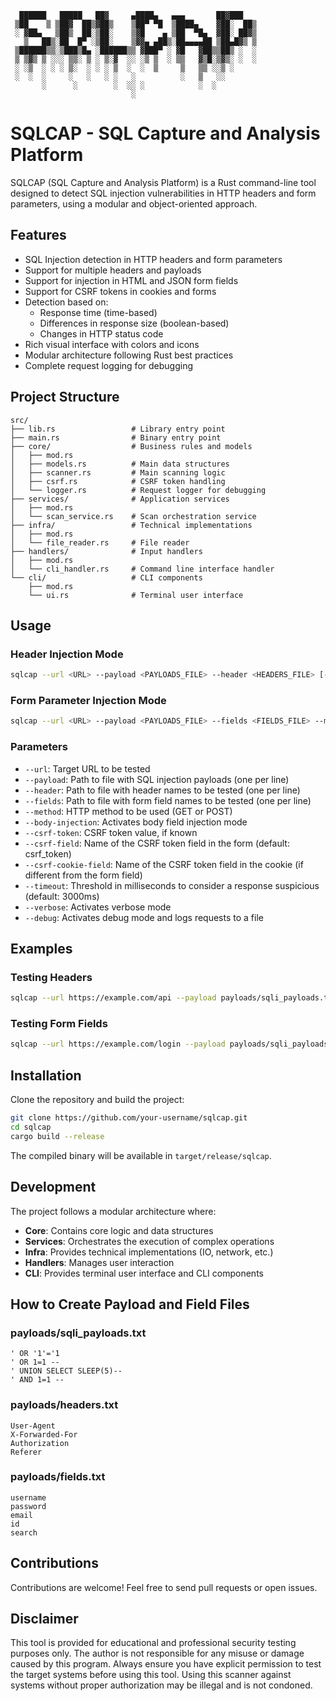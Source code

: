 ```
  ██████   █████   ██▓     ▄████▄   ▄▄▄       ██▓███  
 ▒██    ▒ ▒██▓  ██▒▓██▒    ▒██▀ ▀█  ▒████▄    ▓██░  ██▒
 ░ ▓██▄   ▒██▒  ██░▒██░    ▒▓█    ▄ ▒██  ▀█▄  ▓██░ ██▓▒
   ▒   ██▒░██  █▀ ░▒██░    ▒▓▓▄ ▄██▒░██▄▄▄▄██ ▒██▄█▓▒ ▒
 ▒██████▒▒░▒███▒█▄ ░██████▒▒ ▓███▀ ░ ▓█   ▓██▒▒██▒ ░  ░
 ▒ ▒▓▒ ▒ ░░░ ▒▒░ ▒ ░ ▒░▓  ░░ ░▒ ▒  ░ ▒▒   ▓▒█░▒▓▒░ ░  ░
 ░ ░▒  ░ ░ ░ ▒░  ░ ░ ░ ▒  ░  ░  ▒     ▒   ▒▒ ░░▒ ░     
 ░  ░  ░     ░   ░   ░ ░   ░          ░   ▒   ░░       
       ░      ░        ░  ░░ ░            ░  ░         
                           ░                           
```

# SQLCAP - SQL Capture and Analysis Platform

SQLCAP (SQL Capture and Analysis Platform) is a Rust command-line tool designed to detect SQL injection vulnerabilities in HTTP headers and form parameters, using a modular and object-oriented approach.

## Features

- SQL Injection detection in HTTP headers and form parameters
- Support for multiple headers and payloads
- Support for injection in HTML and JSON form fields
- Support for CSRF tokens in cookies and forms
- Detection based on:
  - Response time (time-based)
  - Differences in response size (boolean-based)
  - Changes in HTTP status code
- Rich visual interface with colors and icons
- Modular architecture following Rust best practices
- Complete request logging for debugging

## Project Structure

```
src/
├── lib.rs                 # Library entry point
├── main.rs                # Binary entry point
├── core/                  # Business rules and models
│   ├── mod.rs
│   ├── models.rs          # Main data structures
│   ├── scanner.rs         # Main scanning logic
│   ├── csrf.rs            # CSRF token handling
│   └── logger.rs          # Request logger for debugging
├── services/              # Application services
│   ├── mod.rs
│   └── scan_service.rs    # Scan orchestration service
├── infra/                 # Technical implementations
│   ├── mod.rs
│   └── file_reader.rs     # File reader
├── handlers/              # Input handlers
│   ├── mod.rs
│   └── cli_handler.rs     # Command line interface handler
└── cli/                   # CLI components
    ├── mod.rs
    └── ui.rs              # Terminal user interface
```

## Usage

### Header Injection Mode

```bash
sqlcap --url <URL> --payload <PAYLOADS_FILE> --header <HEADERS_FILE> [--timeout <MS>] [--verbose] [--debug]
```

### Form Parameter Injection Mode

```bash
sqlcap --url <URL> --payload <PAYLOADS_FILE> --fields <FIELDS_FILE> --method POST --body-injection [--csrf-token <TOKEN>] [--csrf-field <FIELD>] [--csrf-cookie-field <COOKIE_FIELD>] [--debug]
```

### Parameters

- `--url`: Target URL to be tested
- `--payload`: Path to file with SQL injection payloads (one per line)
- `--header`: Path to file with header names to be tested (one per line)
- `--fields`: Path to file with form field names to be tested (one per line)
- `--method`: HTTP method to be used (GET or POST)
- `--body-injection`: Activates body field injection mode
- `--csrf-token`: CSRF token value, if known
- `--csrf-field`: Name of the CSRF token field in the form (default: csrf_token)
- `--csrf-cookie-field`: Name of the CSRF token field in the cookie (if different from the form field)
- `--timeout`: Threshold in milliseconds to consider a response suspicious (default: 3000ms)
- `--verbose`: Activates verbose mode
- `--debug`: Activates debug mode and logs requests to a file

## Examples

### Testing Headers

```bash
sqlcap --url https://example.com/api --payload payloads/sqli_payloads.txt --header payloads/headers.txt --verbose
```

### Testing Form Fields

```bash
sqlcap --url https://example.com/login --payload payloads/sqli_payloads.txt --fields payloads/fields.txt --method POST --body-injection --csrf-token "token123" --csrf-field "csrf_token" --csrf-cookie-field "CSRF_COOKIE" --debug
```

## Installation

Clone the repository and build the project:

```bash
git clone https://github.com/your-username/sqlcap.git
cd sqlcap
cargo build --release
```

The compiled binary will be available in `target/release/sqlcap`.

## Development

The project follows a modular architecture where:

- **Core**: Contains core logic and data structures
- **Services**: Orchestrates the execution of complex operations
- **Infra**: Provides technical implementations (IO, network, etc.)
- **Handlers**: Manages user interaction
- **CLI**: Provides terminal user interface and CLI components

## How to Create Payload and Field Files

### payloads/sqli_payloads.txt
```
' OR '1'='1
' OR 1=1 -- 
' UNION SELECT SLEEP(5)--
' AND 1=1 --
```

### payloads/headers.txt
```
User-Agent
X-Forwarded-For
Authorization
Referer
```

### payloads/fields.txt
```
username
password
email
id
search
```

## Contributions

Contributions are welcome! Feel free to send pull requests or open issues.

## Disclaimer

This tool is provided for educational and professional security testing purposes only. The author is not responsible for any misuse or damage caused by this program. Always ensure you have explicit permission to test the target systems before using this tool. Using this scanner against systems without proper authorization may be illegal and is not condoned. 